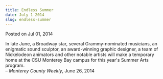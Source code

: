 ```yaml
---
title: Endless Summer
date: July 1 2014
slug: endless-summer
---
```





<span class="date">Posted on Jul 01, 2014    </span>
<p>In late June, a Broadway star, several Grammy-nominated
musicians, an enigmatic sound sculptor, an award-winning graphic
designer, a team of Nickelodeon animators and other notable artists
will make a temporary home at the CSU Monterey Bay campus for this
year&apos;s Summer Arts program.<br>
&#x2013; <em>Monterey County Weekly</em>, June 26, 2014</br></p>





